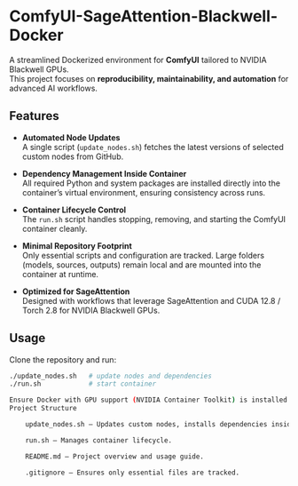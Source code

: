 # ComfyUI-SageAttention-Blackwell-Docker

A streamlined Dockerized environment for **ComfyUI** tailored to NVIDIA Blackwell GPUs.  
This project focuses on **reproducibility, maintainability, and automation** for advanced AI workflows.

## Features

- **Automated Node Updates**  
  A single script (`update_nodes.sh`) fetches the latest versions of selected custom nodes from GitHub.

- **Dependency Management Inside Container**  
  All required Python and system packages are installed directly into the container’s virtual environment, ensuring consistency across runs.

- **Container Lifecycle Control**  
  The `run.sh` script handles stopping, removing, and starting the ComfyUI container cleanly.

- **Minimal Repository Footprint**  
  Only essential scripts and configuration are tracked. Large folders (models, sources, outputs) remain local and are mounted into the container at runtime.

- **Optimized for SageAttention**  
  Designed with workflows that leverage SageAttention and CUDA 12.8 / Torch 2.8 for NVIDIA Blackwell GPUs.

## Usage

Clone the repository and run:

```bash
./update_nodes.sh   # update nodes and dependencies
./run.sh            # start container

Ensure Docker with GPU support (NVIDIA Container Toolkit) is installed.
Project Structure

    update_nodes.sh — Updates custom nodes, installs dependencies inside the container, and restarts it.

    run.sh — Manages container lifecycle.

    README.md — Project overview and usage guide.

    .gitignore — Ensures only essential files are tracked.

